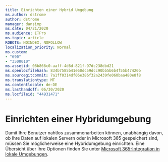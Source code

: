 ```yaml
---
title: Einrichten einer Hybrid Umgebung
ms.author: dstrome
author: dstrome
manager: dansimp
ms.date: 04/21/2020
ms.audience: ITPro
ms.topic: article
ROBOTS: NOINDEX, NOFOLLOW
localization_priority: Normal
ms.custom:
- "690"
- "3500010"
ms.assetid: 08b866c0-aaff-4d6d-821f-97dc238dbd21
ms.openlocfilehash: 834b7585b41e60dc59dcc90bb5b6b4f55b47420b
ms.sourcegitcommit: 7a1ff0314df06e386f32a2439fe060baa480e8f8
ms.translationtype: MT
ms.contentlocale: de-DE
ms.lasthandoff: 06/30/2020
ms.locfileid: "44931471"
---
```

# <a name="setting-up-a-hybrid-environment"></a>Einrichten einer Hybridumgebung

Damit Ihre Benutzer nahtlos zusammenarbeiten können, unabhängig davon, ob Ihre Daten auf lokalen Servern oder in Microsoft 365 gespeichert sind, müssen Sie möglicherweise eine Hybridumgebung einrichten. Eine Übersicht über Ihre Optionen finden Sie unter [Microsoft 365-Integration in lokale Umgebungen](https://docs.microsoft.com/office365/enterprise/office-365-integration).
  